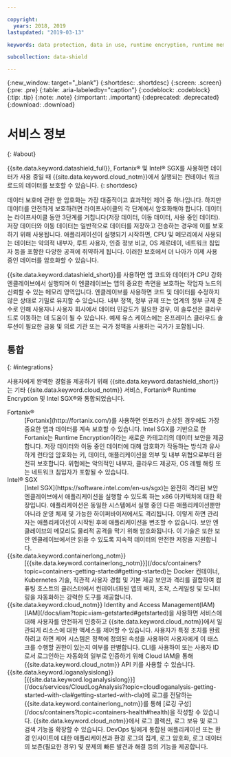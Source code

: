```yaml
---

copyright:
  years: 2018, 2019
lastupdated: "2019-03-13"

keywords: data protection, data in use, runtime encryption, runtime memory encryption, encrypted memory, intel sgx, software guard extensions, fortanix runtime encryption

subcollection: data-shield

---
```


{:new_window: target="_blank"}
{:shortdesc: .shortdesc}
{:screen: .screen}
{:pre: .pre}
{:table: .aria-labeledby="caption"}
{:codeblock: .codeblock}
{:tip: .tip}
{:note: .note}
{:important: .important}
{:deprecated: .deprecated}
{:download: .download}

# 서비스 정보
{: #about}

{{site.data.keyword.datashield_full}}, Fortanix® 및 Intel® SGX를 사용하면 데이터가 사용 중일 때 {{site.data.keyword.cloud_notm}}에서 실행되는 컨테이너 워크로드의 데이터를 보호할 수 있습니다.
{: shortdesc}

데이터 보호에 관한 한 암호화는 가장 대중적이고 효과적인 제어 중 하나입니다. 하지만 데이터를 안전하게 보호하려면 라이프사이클의 각 단계에서 암호화해야 합니다. 데이터는 라이프사이클 동안 3단계를 거칩니다(저장 데이터, 이동 데이터, 사용 중인 데이터). 저장 데이터와 이동 데이터는 일반적으로 데이터를 저장하고 전송하는 경우에 이를 보호하기 위해 사용됩니다. 애플리케이션이 실행되기 시작하면, CPU 및 메모리에서 사용되는 데이터는 악의적 내부자, 루트 사용자, 인증 정보 비교, OS 제로데이, 네트워크 침입자 등을 포함한 다양한 공격에 취약하게 됩니다. 이러한 보호에서 더 나아가 이제 사용 중인 데이터를 암호화할 수 있습니다. 

{{site.data.keyword.datashield_short}}를 사용하면 앱 코드와 데이터가 CPU 강화 엔클레이브에서 실행되며 이 엔클레이브는 앱의 중요한 측면을 보호하는 작업자 노드의 신뢰할 수 있는 메모리 영역입니다. 엔클레이브를 사용하면 코드 및 데이터를 수정하지 않은 상태로 기밀로 유지할 수 있습니다. 내부 정책, 정부 규제 또는 업계의 정부 규제 준수로 인해 사용자나 사용자 회사에서 데이터 민감도가 필요한 경우, 이 솔루션은 클라우드로 이동하는 데 도움이 될 수 있습니다. 예제 유스 케이스에는 온프레미스 클라우드 솔루션이 필요한 금융 및 의료 기관 또는 국가 정책을 사용하는 국가가 포함됩니다.


## 통합
{: #integrations}

사용자에게 완벽한 경험을 제공하기 위해 {{site.data.keyword.datashield_short}}는 기타 {{site.data.keyword.cloud_notm}} 서비스, Fortanix® Runtime Encryption 및 Intel SGX®와 통합되었습니다.

<dl>
  <dt>Fortanix®</dt>
    <dd>[Fortanix](http://fortanix.com/)를 사용하면 인프라가 손상된 경우에도 가장 중요한 앱과 데이터를 계속 보호할 수 있습니다. Intel SGX를 기반으로 한 Fortanix는 Runtime Encryption이라는 새로운 카테고리의 데이터 보안을 제공합니다. 저장 데이터와 이동 중인 데이터에 대해 암호화가 작동하는 방식과 유사하게 런타임 암호화는 키, 데이터, 애플리케이션을 외부 및 내부 위협으로부터 완전히 보호합니다. 위협에는 악의적인 내부자, 클라우드 제공자, OS 레벨 해킹 또는 네트워크 침입자가 포함될 수 있습니다.</dd>
  <dt>Intel® SGX</dt>
    <dd>[Intel SGX](https://software.intel.com/en-us/sgx)는 완전히 격리된 보안 엔클레이브에서 애플리케이션을 실행할 수 있도록 하는 x86 아키텍처에 대한 확장입니다. 애플리케이션은 동일한 시스템에서 실행 중인 다른 애플리케이션뿐만 아니라 운영 체제 및 가능한 하이퍼바이저에서도 격리됩니다. 이렇게 하면 관리자는 애플리케이션이 시작된 후에 애플리케이션을 변조할 수 없습니다. 보안 엔클레이브의 메모리도 물리적 공격을 막기 위해 암호화됩니다. 이 기술은 또한 보안 엔클레이브에서만 읽을 수 있도록 지속적 데이터의 안전한 저장을 지원합니다.</dd>
  <dt>{{site.data.keyword.containerlong_notm}}</dt>
    <dd>[{{site.data.keyword.containerlong_notm}}](/docs/containers?topic=containers-getting-started#getting-started)는 Docker 컨테이너, Kubernetes 기술, 직관적 사용자 경험 및 기본 제공 보안과 격리를 결합하여 컴퓨팅 호스트의 클러스터에서 컨테이너화된 앱의 배치, 조작, 스케일링 및 모니터링을 자동화하는 강력한 도구를 제공합니다.</dd>
  <dt>{{site.data.keyword.cloud_notm}} Identity and Access Management(IAM)</dt>
    <dd>[IAM](/docs/iam?topic=iam-getstarted#getstarted)을 사용하면 서비스에 대해 사용자를 안전하게 인증하고 {{site.data.keyword.cloud_notm}}에서 일관되게 리소스에 대한 액세스를 제어할 수 있습니다. 사용자가 특정 조치를 완료하려고 하면 제어 시스템은 정책에 정의된 속성을 사용하여 사용자에게 이 태스크를 수행할 권한이 있는지 여부를 판별합니다. CLI를 사용하여 또는 사용자 ID로서 로그인하는 자동화의 일부로 인증하기 위해 Cloud IAM을 통해 {{site.data.keyword.cloud_notm}} API 키를 사용할 수 있습니다.</dd>
  <dt>{{site.data.keyword.loganalysislong}}</dt>
    <dd>[{{site.data.keyword.loganalysislong}}](/docs/services/CloudLogAnalysis?topic=cloudloganalysis-getting-started-with-cla#getting-started-with-cla)에 로그를 전달하는 {{site.data.keyword.containerlong_notm}}를 통해 [로깅 구성](/docs/containers?topic=containers-health#health)을 작성할 수 있습니다. {{site.data.keyword.cloud_notm}}에서 로그 콜렉션, 로그 보유 및 로그 검색 기능을 확장할 수 있습니다. DevOps 팀에게 통합된 애플리케이션 또는 환경 인사이트에 대한 애플리케이션과 환경 로그의 집계, 로그 암호화, 로그 데이터의 보존(필요한 경우) 및 문제의 빠른 발견과 해결 등의 기능을 제공합니다.</dd>
</dl>
